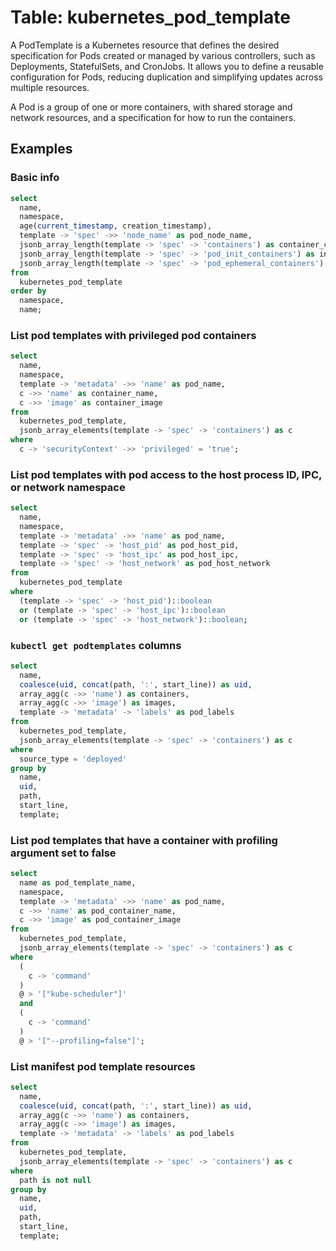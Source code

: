 # Table: kubernetes_pod_template

A PodTemplate is a Kubernetes resource that defines the desired specification for Pods created or managed by various controllers, such as Deployments, StatefulSets, and CronJobs. It allows you to define a reusable configuration for Pods, reducing duplication and simplifying updates across multiple resources.

A Pod is a group of one or more containers, with shared storage and network resources, and a specification for how to run the containers.

## Examples

### Basic info

```sql
select
  name,
  namespace,
  age(current_timestamp, creation_timestamp),
  template -> 'spec' ->> 'node_name' as pod_node_name,
  jsonb_array_length(template -> 'spec' -> 'containers') as container_count,
  jsonb_array_length(template -> 'spec' -> 'pod_init_containers') as init_container_count,
  jsonb_array_length(template -> 'spec' -> 'pod_ephemeral_containers') as ephemeral_container_count
from
  kubernetes_pod_template
order by
  namespace,
  name;
```

### List pod templates with privileged pod containers

```sql
select
  name,
  namespace,
  template -> 'metadata' ->> 'name' as pod_name,
  c ->> 'name' as container_name,
  c ->> 'image' as container_image
from
  kubernetes_pod_template,
  jsonb_array_elements(template -> 'spec' -> 'containers') as c
where
  c -> 'securityContext' ->> 'privileged' = 'true';
```

### List pod templates with pod access to the host process ID, IPC, or network namespace

```sql
select
  name,
  namespace,
  template -> 'metadata' ->> 'name' as pod_name,
  template -> 'spec' -> 'host_pid' as pod_host_pid,
  template -> 'spec' -> 'host_ipc' as pod_host_ipc,
  template -> 'spec' -> 'host_network' as pod_host_network
from
  kubernetes_pod_template
where
  (template -> 'spec' -> 'host_pid')::boolean
  or (template -> 'spec' -> 'host_ipc')::boolean
  or (template -> 'spec' -> 'host_network')::boolean;
```

### `kubectl get podtemplates` columns

```sql
select
  name,
  coalesce(uid, concat(path, ':', start_line)) as uid,
  array_agg(c ->> 'name') as containers,
  array_agg(c ->> 'image') as images,
  template -> 'metadata' -> 'labels' as pod_labels 
from
  kubernetes_pod_template,
  jsonb_array_elements(template -> 'spec' -> 'containers') as c 
where
  source_type = 'deployed' 
group by
  name,
  uid,
  path,
  start_line,
  template;
```

### List pod templates that have a container with profiling argument set to false

```sql
select
  name as pod_template_name,
  namespace,
  template -> 'metadata' ->> 'name' as pod_name,
  c ->> 'name' as pod_container_name,
  c ->> 'image' as pod_container_image 
from
  kubernetes_pod_template,
  jsonb_array_elements(template -> 'spec' -> 'containers') as c 
where
  (
    c -> 'command'
  )
  @ > '["kube-scheduler"]' 
  and 
  (
    c -> 'command'
  )
  @ > '["--profiling=false"]';
```

### List manifest pod template resources

```sql
select
  name,
  coalesce(uid, concat(path, ':', start_line)) as uid,
  array_agg(c ->> 'name') as containers,
  array_agg(c ->> 'image') as images,
  template -> 'metadata' -> 'labels' as pod_labels 
from
  kubernetes_pod_template,
  jsonb_array_elements(template -> 'spec' -> 'containers') as c 
where
  path is not null 
group by
  name,
  uid,
  path,
  start_line,
  template;
```
